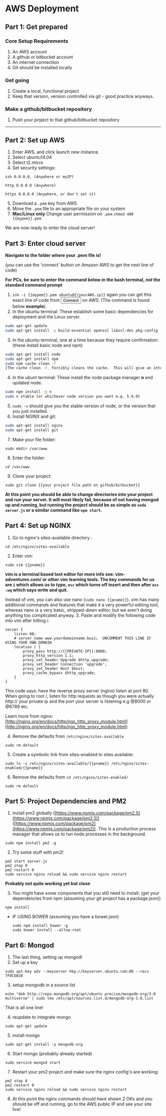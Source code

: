 # AWS Deployment
## Part 1: Get prepared
### Core Setup Requirements
1. An AWS account 
2. A github or bitbucket account 
3. An internet connection 
4. Git should be installed locally

### Get going
1. Create a local, functional project 
2. Keep that version, version controlled via git - good practice anyways.

### Make a github/bitbucket repository
1. Push your project to that github/bitbucket repository

--------------------------------------------------------------------------------

## Part 2: Set up AWS
1. Enter AWS, and click launch new instance. 
2. Select ubuntu14.04 
3. Select t2.micro 
4. Set security settings:

  `ssh 0.0.0.0, (Anywhere or myIP)`

  `http 0.0.0.0 (Anywhere)`

  `https 0.0.0.0 (Anywhere, or don't set it)` 

5. Download a `.pem` key from AWS 
6. Move the `.pem` file to an appropriate file on your system 
7. **Mac/Linux only** Change user permission on `.pem` `chmod 400 {{mypem}}.pem`

We are now ready to enter the cloud server!

## Part 3: Enter cloud server
**Navigate to the folder where your .pem file is!**

(you can use the 'connect' button on Amazon AWS to get the next line of code)

**For PCs, be sure to enter the command below in the bash terminal, *not* the standard command prompt**

1. `ssh -i {{mypem}}.pem ubuntu@{{yourAWS.ip}}` again you can get this exact line of code from <button> Connect </button> on AWS. (The command is found below **example**). 
2. In the ubuntu terminal: These establish some basic dependencies for deployment and the Linux server.
  
  ```bash
  sudo apt-get update
  sudo apt-get install -y build-essential openssl libssl-dev pkg-config
  ```
  
3. In the ubuntu terminal, one at a time because they require confirmation: (these install basic node and npm)
  
  ```bash
  sudo apt-get install node
  sudo apt-get install npm
  sudo npm cache clean -f
  (The cache clean -f, forcibly cleans the cache.  This will give an interesting comment:))
  ```
  
4. In the ubunt terminal:  These install the node package manager **n** and updated node.
  
  ```bash
  sudo npm install -g n
  sudo n stable (or whichever node version you want e.g. 5.9.0)
  ```
  
5. `node -v` should give you the stable version of node, or the version that you just installed. 
6. Install NGINX and git:
  
  ```bash
  sudo apt-get install nginx
  sudo apt-get install git
  ```
  
7. Make your file folder:
  
  `sudo mkdir /var/www`
  
8. Enter the folder:
  
  `cd /var/www`
  
9. Clone your project:
  
  `sudo git clone {{your project file path on github/bitbucket}}`
  
**At this point you should be able to change directories into your project and run your server.  It will most likely fail, because of not having mongod up and running, but running the project should be as simple as `node server.js` or a similar command like `npm start`.**

## Part 4: Set up NGINX
1. Go to nginx's sites-available directory  :

  `cd /etc/nginx/sites-available`

2. Enter vim:

  `sudo vim {{pname}}`

  **vim is a terminal based text editor for more info see: vim-adventures.com/ or other vim learning tools.  The key commands for us are `i` which allows us to type, `esc` which turns off insert and then after `esc` `:wq` which says write and quit.**  
  
  Instead of vim, you can also use nano (`sudo nano {{pname}}`).  vim has many additional commands and features that make it a very powerful editing tool, whereas nano is a very basic, stripped-down editor, but we aren't doing anything too complicated anyway.
3. Paste and modify the following code into vim after hitting i:

  ```
  server {
      listen 80;
      # server_name www.yourdomainname.buzz;  UNCOMMENT THIS LINE IF USING YOUR OWN DOMAIN
      location / {
          proxy_pass http://{{PRIVATE-IP}}:8000;
          proxy_http_version 1.1;
          proxy_set_header Upgrade $http_upgrade;
          proxy_set_header Connection 'upgrade';
          proxy_set_header Host $host;
          proxy_cache_bypass $http_upgrade;
      }
  }
  ```

  This code says: have the reverse proxy server (nginx) listen at port 80.  When going to root /, listen for http requests as though you were actually http:// your private ip and the port your server is listening e.g @8000 or @6789 etc.

  Learn more from nginx: [http://nginx.org/en/docs/http/ngx_http_proxy_module.html](http://nginx.org/en/docs/http/ngx_http_proxy_module.html)
  
4. Remove the defaults from `/etc/nginx/sites-available`

  `sudo rm default`

5. Create a symbolic link from sites-enabled to sites available:

  `sudo ln -s /etc/nginx/sites-available/{{pname}} /etc/nginx/sites-enabled/{{pname}}`

6. Remove the defaults from `cd /etc/nginx/sites-enabled/`

  `sudo rm default`

## Part 5: Project Dependencies and PM2
1. Install pm2 globally ([https://www.npmjs.com/package/pm2.5](https://www.npmjs.com/package/pm2.5)) ([https://www.npmjs.com/package/pm2](https://www.npmjs.com/package/pm2)).  This is a production process manager that allows us to run node processes in the background.

  `sudo npm install pm2 -g`

2. Try some stuff with pm2!

  ```
  pm2 start server.js
  pm2 stop 0
  pm2 restart 0
  sudo service nginx reload && sudo service nginx restart
  ```

  **Probably not quite working yet but close** 

3. You might have some components that you still need to install: (get your dependencies from npm (assuming your git project has a package.json))

  `npm install`

  * IF USING BOWER (assuming you have a bower.json)

    ```
    sudo npm install bower -g
    sudo bower install --allow-root
    ```

## Part 6: Mongod
1. The last thing, setting up mongod! 
2. Set up a key

  `sudo apt-key adv --keyserver hkp://keyserver.ubuntu.com:80 --recv 7F0CEB10`

3. setup mongodb in a source list

  `echo "deb http://repo.mongodb.org/apt/ubuntu precise/mongodb-org/3.0 multiverse" | sudo tee /etc/apt/sources.list.d/mongodb-org-3.0.list`

  That is all one line! 

4. reupdate to integrate mongo

  `sudo apt-get update`

5. install mongo

  `sudo apt-get install -y mongodb-org`

6. Start mongo (probably already started)

  `sudo service mongod start`

7. Restart your pm2 project and make sure the nginx config's are working:

  ```
  pm2 stop 0
  pm2 restart 0
  sudo service nginx reload && sudo service nginx restart
  ```

8. At this point the nginx commands should have shown 2 OKs and you should be off and running, go to the AWS public IP and see your site live!
